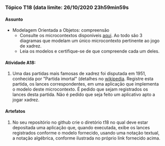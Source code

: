 ### Tópico T18 (data limite: **26/10/2020 23h59min59s**

#### Assunto

- Modelagem Orientada a Objetos: compreensão
  - Consulte os microcontextos disponíveis [aqui](../modelos/modelos-06.md). Ao todo são 3 diagramas que modelam um único microcontexto pertinente ao jogo de xadrez.
  - Leia os modelos e certifique-se de que compreende cada um deles.

#### Atividade A18:

1. Uma das partidas mais famosas de xadrez foi disputada em 1951, conhecida por "Partida imortal" (detalhes no [wikipedia](https://pt.wikipedia.org/wiki/Partida_Imortal_de_Anderssen). Registre esta partida, os lances correspondentes, em uma aplicação que implementa o modelo deste microcontexto. É pedido que sejam registrados os lances desta partida. Não é pedido que seja feito um aplicativo apto a jogar xadrez. 

#### Artefatos

1. No seu repositório no github crie o diretório t18 no qual deve estar depositada uma aplicação que, quando executada, exibe os lances registrados conforme o modelo fornecido, usando uma notação textual, a notação algébrica, conforme ilustrada no próprio link fornecido acima.

